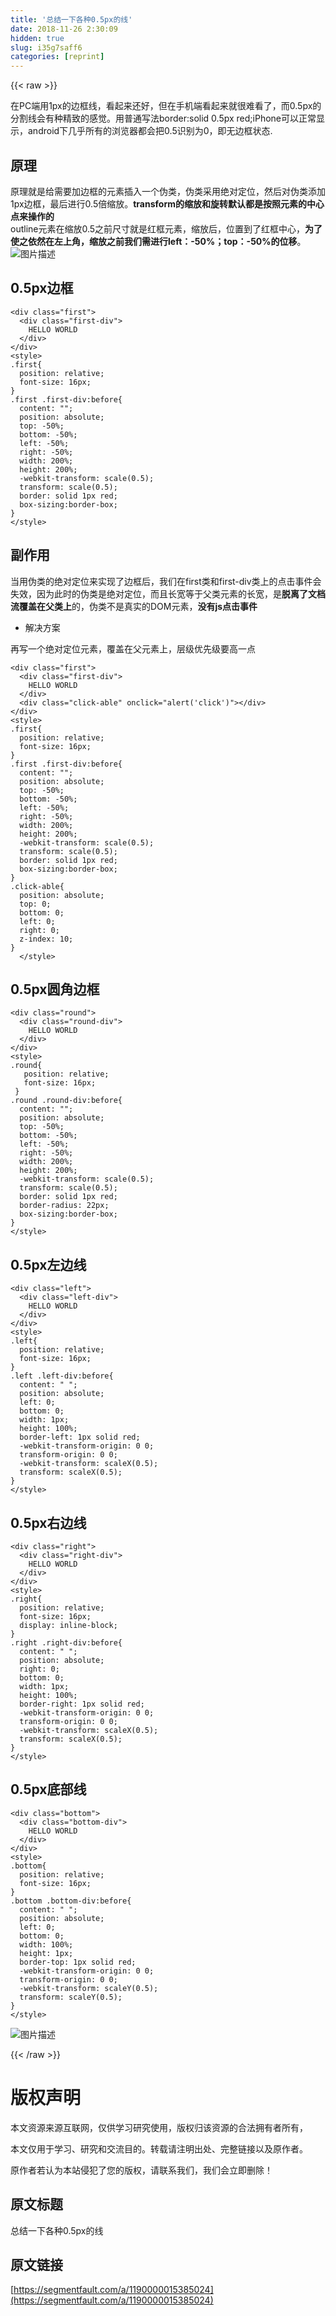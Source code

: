 ```yaml
---
title: '总结一下各种0.5px的线' 
date: 2018-11-26 2:30:09
hidden: true
slug: i35g7saff6
categories: [reprint]
---
```


{{< raw >}}
<p>&#x5728;PC&#x7AEF;&#x7528;1px&#x7684;&#x8FB9;&#x6846;&#x7EBF;&#xFF0C;&#x770B;&#x8D77;&#x6765;&#x8FD8;&#x597D;&#xFF0C;&#x4F46;&#x5728;&#x624B;&#x673A;&#x7AEF;&#x770B;&#x8D77;&#x6765;&#x5C31;&#x5F88;&#x96BE;&#x770B;&#x4E86;&#xFF0C;&#x800C;0.5px&#x7684;&#x5206;&#x5272;&#x7EBF;&#x4F1A;&#x6709;&#x79CD;&#x7CBE;&#x81F4;&#x7684;&#x611F;&#x89C9;&#x3002;&#x7528;&#x666E;&#x901A;&#x5199;&#x6CD5;border:solid 0.5px red;iPhone&#x53EF;&#x4EE5;&#x6B63;&#x5E38;&#x663E;&#x793A;&#xFF0C;android&#x4E0B;&#x51E0;&#x4E4E;&#x6240;&#x6709;&#x7684;&#x6D4F;&#x89C8;&#x5668;&#x90FD;&#x4F1A;&#x628A;0.5&#x8BC6;&#x522B;&#x4E3A;0&#xFF0C;&#x5373;&#x65E0;&#x8FB9;&#x6846;&#x72B6;&#x6001;.</p><h2 id="articleHeader0">&#x539F;&#x7406;</h2><p>&#x539F;&#x7406;&#x5C31;&#x662F;&#x7ED9;&#x9700;&#x8981;&#x52A0;&#x8FB9;&#x6846;&#x7684;&#x5143;&#x7D20;&#x63D2;&#x5165;&#x4E00;&#x4E2A;&#x4F2A;&#x7C7B;&#xFF0C;&#x4F2A;&#x7C7B;&#x91C7;&#x7528;&#x7EDD;&#x5BF9;&#x5B9A;&#x4F4D;&#xFF0C;&#x7136;&#x540E;&#x5BF9;&#x4F2A;&#x7C7B;&#x6DFB;&#x52A0;1px&#x8FB9;&#x6846;&#xFF0C;&#x6700;&#x540E;&#x8FDB;&#x884C;0.5&#x500D;&#x7F29;&#x653E;&#x3002;<strong>transform&#x7684;&#x7F29;&#x653E;&#x548C;&#x65CB;&#x8F6C;&#x9ED8;&#x8BA4;&#x90FD;&#x662F;&#x6309;&#x7167;&#x5143;&#x7D20;&#x7684;&#x4E2D;&#x5FC3;&#x70B9;&#x6765;&#x64CD;&#x4F5C;&#x7684;</strong><br>outline&#x5143;&#x7D20;&#x5728;&#x7F29;&#x653E;0.5&#x4E4B;&#x524D;&#x5C3A;&#x5BF8;&#x5C31;&#x662F;&#x7EA2;&#x6846;&#x5143;&#x7D20;&#xFF0C;&#x7F29;&#x653E;&#x540E;&#xFF0C;&#x4F4D;&#x7F6E;&#x5230;&#x4E86;&#x7EA2;&#x6846;&#x4E2D;&#x5FC3;&#xFF0C;<strong>&#x4E3A;&#x4E86;&#x4F7F;&#x4E4B;&#x4F9D;&#x7136;&#x5728;&#x5DE6;&#x4E0A;&#x89D2;&#xFF0C;&#x7F29;&#x653E;&#x4E4B;&#x524D;&#x6211;&#x4EEC;&#x9700;&#x8FDB;&#x884C;left&#xFF1A;-50%&#xFF1B;top&#xFF1A;-50%&#x7684;&#x4F4D;&#x79FB;</strong>&#x3002;<br><span class="img-wrap"><img data-src="/img/bVbcO1A?w=1966&amp;h=1054" src="https://static.alili.tech/img/bVbcO1A?w=1966&amp;h=1054" alt="&#x56FE;&#x7247;&#x63CF;&#x8FF0;" title="&#x56FE;&#x7247;&#x63CF;&#x8FF0;" style="cursor:pointer;display:inline"></span></p><h2 id="articleHeader1">0.5px&#x8FB9;&#x6846;</h2><div class="widget-codetool" style="display:none"><div class="widget-codetool--inner"><span class="selectCode code-tool" data-toggle="tooltip" data-placement="top" title="" data-original-title="&#x5168;&#x9009;"></span> <span type="button" class="copyCode code-tool" data-toggle="tooltip" data-placement="top" data-clipboard-text="&lt;div class=&quot;first&quot;&gt;
  &lt;div class=&quot;first-div&quot;&gt;
    HELLO WORLD
  &lt;/div&gt;
&lt;/div&gt;
&lt;style&gt;
.first{
  position: relative;
  font-size: 16px;
}
.first .first-div:before{
  content: &quot;&quot;;
  position: absolute;
  top: -50%;
  bottom: -50%;
  left: -50%;
  right: -50%;
  width: 200%;
  height: 200%;
  -webkit-transform: scale(0.5);
  transform: scale(0.5);
  border: solid 1px red;
  box-sizing:border-box;
}
&lt;/style&gt;" title="" data-original-title="&#x590D;&#x5236;"></span> <span type="button" class="saveToNote code-tool" data-toggle="tooltip" data-placement="top" title="" data-original-title="&#x653E;&#x8FDB;&#x7B14;&#x8BB0;"></span></div></div><pre class="hljs xml"><code><span class="hljs-tag">&lt;<span class="hljs-name">div</span> <span class="hljs-attr">class</span>=<span class="hljs-string">&quot;first&quot;</span>&gt;</span>
  <span class="hljs-tag">&lt;<span class="hljs-name">div</span> <span class="hljs-attr">class</span>=<span class="hljs-string">&quot;first-div&quot;</span>&gt;</span>
    HELLO WORLD
  <span class="hljs-tag">&lt;/<span class="hljs-name">div</span>&gt;</span>
<span class="hljs-tag">&lt;/<span class="hljs-name">div</span>&gt;</span>
<span class="hljs-tag">&lt;<span class="hljs-name">style</span>&gt;</span><span class="css">
<span class="hljs-selector-class">.first</span>{
  <span class="hljs-attribute">position</span>: relative;
  <span class="hljs-attribute">font-size</span>: <span class="hljs-number">16px</span>;
}
<span class="hljs-selector-class">.first</span> <span class="hljs-selector-class">.first-div</span><span class="hljs-selector-pseudo">:before</span>{
  <span class="hljs-attribute">content</span>: <span class="hljs-string">&quot;&quot;</span>;
  <span class="hljs-attribute">position</span>: absolute;
  <span class="hljs-attribute">top</span>: -<span class="hljs-number">50%</span>;
  <span class="hljs-attribute">bottom</span>: -<span class="hljs-number">50%</span>;
  <span class="hljs-attribute">left</span>: -<span class="hljs-number">50%</span>;
  <span class="hljs-attribute">right</span>: -<span class="hljs-number">50%</span>;
  <span class="hljs-attribute">width</span>: <span class="hljs-number">200%</span>;
  <span class="hljs-attribute">height</span>: <span class="hljs-number">200%</span>;
  <span class="hljs-attribute">-webkit-transform</span>: <span class="hljs-built_in">scale</span>(0.5);
  <span class="hljs-attribute">transform</span>: <span class="hljs-built_in">scale</span>(0.5);
  <span class="hljs-attribute">border</span>: solid <span class="hljs-number">1px</span> red;
  <span class="hljs-attribute">box-sizing</span>:border-box;
}
</span><span class="hljs-tag">&lt;/<span class="hljs-name">style</span>&gt;</span></code></pre><h2 id="articleHeader2">&#x526F;&#x4F5C;&#x7528;</h2><p>&#x5F53;&#x7528;&#x4F2A;&#x7C7B;&#x7684;&#x7EDD;&#x5BF9;&#x5B9A;&#x4F4D;&#x6765;&#x5B9E;&#x73B0;&#x4E86;&#x8FB9;&#x6846;&#x540E;&#xFF0C;&#x6211;&#x4EEC;&#x5728;first&#x7C7B;&#x548C;first-div&#x7C7B;&#x4E0A;&#x7684;&#x70B9;&#x51FB;&#x4E8B;&#x4EF6;&#x4F1A;&#x5931;&#x6548;&#xFF0C;&#x56E0;&#x4E3A;&#x6B64;&#x65F6;&#x7684;&#x4F2A;&#x7C7B;&#x662F;&#x7EDD;&#x5BF9;&#x5B9A;&#x4F4D;&#xFF0C;&#x800C;&#x4E14;&#x957F;&#x5BBD;&#x7B49;&#x4E8E;&#x7236;&#x7C7B;&#x5143;&#x7D20;&#x7684;&#x957F;&#x5BBD;&#xFF0C;&#x662F;<strong>&#x8131;&#x79BB;&#x4E86;&#x6587;&#x6863;&#x6D41;&#x8986;&#x76D6;&#x5728;&#x7236;&#x7C7B;&#x4E0A;</strong>&#x7684;&#xFF0C;&#x4F2A;&#x7C7B;&#x4E0D;&#x662F;&#x771F;&#x5B9E;&#x7684;DOM&#x5143;&#x7D20;&#xFF0C;<strong>&#x6CA1;&#x6709;js&#x70B9;&#x51FB;&#x4E8B;&#x4EF6;</strong></p><ul><li>&#x89E3;&#x51B3;&#x65B9;&#x6848;</li></ul><p>&#x518D;&#x5199;&#x4E00;&#x4E2A;&#x7EDD;&#x5BF9;&#x5B9A;&#x4F4D;&#x5143;&#x7D20;&#xFF0C;&#x8986;&#x76D6;&#x5728;&#x7236;&#x5143;&#x7D20;&#x4E0A;&#xFF0C;&#x5C42;&#x7EA7;&#x4F18;&#x5148;&#x7EA7;&#x8981;&#x9AD8;&#x4E00;&#x70B9;</p><div class="widget-codetool" style="display:none"><div class="widget-codetool--inner"><span class="selectCode code-tool" data-toggle="tooltip" data-placement="top" title="" data-original-title="&#x5168;&#x9009;"></span> <span type="button" class="copyCode code-tool" data-toggle="tooltip" data-placement="top" data-clipboard-text="&lt;div class=&quot;first&quot;&gt;
  &lt;div class=&quot;first-div&quot;&gt;
    HELLO WORLD
  &lt;/div&gt;
  &lt;div class=&quot;click-able&quot; onclick=&quot;alert(&apos;click&apos;)&quot;&gt;&lt;/div&gt;
&lt;/div&gt;
&lt;style&gt;
.first{
  position: relative;
  font-size: 16px;
}
.first .first-div:before{
  content: &quot;&quot;;
  position: absolute;
  top: -50%;
  bottom: -50%;
  left: -50%;
  right: -50%;
  width: 200%;
  height: 200%;
  -webkit-transform: scale(0.5);
  transform: scale(0.5);
  border: solid 1px red;
  box-sizing:border-box;
}
.click-able{
  position: absolute;
  top: 0;
  bottom: 0;
  left: 0;
  right: 0;
  z-index: 10;
}
  &lt;/style&gt;" title="" data-original-title="&#x590D;&#x5236;"></span> <span type="button" class="saveToNote code-tool" data-toggle="tooltip" data-placement="top" title="" data-original-title="&#x653E;&#x8FDB;&#x7B14;&#x8BB0;"></span></div></div><pre class="hljs xml"><code><span class="hljs-tag">&lt;<span class="hljs-name">div</span> <span class="hljs-attr">class</span>=<span class="hljs-string">&quot;first&quot;</span>&gt;</span>
  <span class="hljs-tag">&lt;<span class="hljs-name">div</span> <span class="hljs-attr">class</span>=<span class="hljs-string">&quot;first-div&quot;</span>&gt;</span>
    HELLO WORLD
  <span class="hljs-tag">&lt;/<span class="hljs-name">div</span>&gt;</span>
  <span class="hljs-tag">&lt;<span class="hljs-name">div</span> <span class="hljs-attr">class</span>=<span class="hljs-string">&quot;click-able&quot;</span> <span class="hljs-attr">onclick</span>=<span class="hljs-string">&quot;alert(&apos;click&apos;)&quot;</span>&gt;</span><span class="hljs-tag">&lt;/<span class="hljs-name">div</span>&gt;</span>
<span class="hljs-tag">&lt;/<span class="hljs-name">div</span>&gt;</span>
<span class="hljs-tag">&lt;<span class="hljs-name">style</span>&gt;</span><span class="css">
<span class="hljs-selector-class">.first</span>{
  <span class="hljs-attribute">position</span>: relative;
  <span class="hljs-attribute">font-size</span>: <span class="hljs-number">16px</span>;
}
<span class="hljs-selector-class">.first</span> <span class="hljs-selector-class">.first-div</span><span class="hljs-selector-pseudo">:before</span>{
  <span class="hljs-attribute">content</span>: <span class="hljs-string">&quot;&quot;</span>;
  <span class="hljs-attribute">position</span>: absolute;
  <span class="hljs-attribute">top</span>: -<span class="hljs-number">50%</span>;
  <span class="hljs-attribute">bottom</span>: -<span class="hljs-number">50%</span>;
  <span class="hljs-attribute">left</span>: -<span class="hljs-number">50%</span>;
  <span class="hljs-attribute">right</span>: -<span class="hljs-number">50%</span>;
  <span class="hljs-attribute">width</span>: <span class="hljs-number">200%</span>;
  <span class="hljs-attribute">height</span>: <span class="hljs-number">200%</span>;
  <span class="hljs-attribute">-webkit-transform</span>: <span class="hljs-built_in">scale</span>(0.5);
  <span class="hljs-attribute">transform</span>: <span class="hljs-built_in">scale</span>(0.5);
  <span class="hljs-attribute">border</span>: solid <span class="hljs-number">1px</span> red;
  <span class="hljs-attribute">box-sizing</span>:border-box;
}
<span class="hljs-selector-class">.click-able</span>{
  <span class="hljs-attribute">position</span>: absolute;
  <span class="hljs-attribute">top</span>: <span class="hljs-number">0</span>;
  <span class="hljs-attribute">bottom</span>: <span class="hljs-number">0</span>;
  <span class="hljs-attribute">left</span>: <span class="hljs-number">0</span>;
  <span class="hljs-attribute">right</span>: <span class="hljs-number">0</span>;
  <span class="hljs-attribute">z-index</span>: <span class="hljs-number">10</span>;
}
  </span><span class="hljs-tag">&lt;/<span class="hljs-name">style</span>&gt;</span></code></pre><h2 id="articleHeader3">0.5px&#x5706;&#x89D2;&#x8FB9;&#x6846;</h2><div class="widget-codetool" style="display:none"><div class="widget-codetool--inner"><span class="selectCode code-tool" data-toggle="tooltip" data-placement="top" title="" data-original-title="&#x5168;&#x9009;"></span> <span type="button" class="copyCode code-tool" data-toggle="tooltip" data-placement="top" data-clipboard-text="&lt;div class=&quot;round&quot;&gt;
  &lt;div class=&quot;round-div&quot;&gt;
    HELLO WORLD
  &lt;/div&gt;
&lt;/div&gt;
&lt;style&gt;
.round{
   position: relative;
   font-size: 16px;
 }
.round .round-div:before{
  content: &quot;&quot;;
  position: absolute;
  top: -50%;
  bottom: -50%;
  left: -50%;
  right: -50%;
  width: 200%;
  height: 200%;
  -webkit-transform: scale(0.5);
  transform: scale(0.5);
  border: solid 1px red;
  border-radius: 22px;
  box-sizing:border-box;
}
&lt;/style&gt;" title="" data-original-title="&#x590D;&#x5236;"></span> <span type="button" class="saveToNote code-tool" data-toggle="tooltip" data-placement="top" title="" data-original-title="&#x653E;&#x8FDB;&#x7B14;&#x8BB0;"></span></div></div><pre class="hljs xml"><code><span class="hljs-tag">&lt;<span class="hljs-name">div</span> <span class="hljs-attr">class</span>=<span class="hljs-string">&quot;round&quot;</span>&gt;</span>
  <span class="hljs-tag">&lt;<span class="hljs-name">div</span> <span class="hljs-attr">class</span>=<span class="hljs-string">&quot;round-div&quot;</span>&gt;</span>
    HELLO WORLD
  <span class="hljs-tag">&lt;/<span class="hljs-name">div</span>&gt;</span>
<span class="hljs-tag">&lt;/<span class="hljs-name">div</span>&gt;</span>
<span class="hljs-tag">&lt;<span class="hljs-name">style</span>&gt;</span><span class="css">
<span class="hljs-selector-class">.round</span>{
   <span class="hljs-attribute">position</span>: relative;
   <span class="hljs-attribute">font-size</span>: <span class="hljs-number">16px</span>;
 }
<span class="hljs-selector-class">.round</span> <span class="hljs-selector-class">.round-div</span><span class="hljs-selector-pseudo">:before</span>{
  <span class="hljs-attribute">content</span>: <span class="hljs-string">&quot;&quot;</span>;
  <span class="hljs-attribute">position</span>: absolute;
  <span class="hljs-attribute">top</span>: -<span class="hljs-number">50%</span>;
  <span class="hljs-attribute">bottom</span>: -<span class="hljs-number">50%</span>;
  <span class="hljs-attribute">left</span>: -<span class="hljs-number">50%</span>;
  <span class="hljs-attribute">right</span>: -<span class="hljs-number">50%</span>;
  <span class="hljs-attribute">width</span>: <span class="hljs-number">200%</span>;
  <span class="hljs-attribute">height</span>: <span class="hljs-number">200%</span>;
  <span class="hljs-attribute">-webkit-transform</span>: <span class="hljs-built_in">scale</span>(0.5);
  <span class="hljs-attribute">transform</span>: <span class="hljs-built_in">scale</span>(0.5);
  <span class="hljs-attribute">border</span>: solid <span class="hljs-number">1px</span> red;
  <span class="hljs-attribute">border-radius</span>: <span class="hljs-number">22px</span>;
  <span class="hljs-attribute">box-sizing</span>:border-box;
}
</span><span class="hljs-tag">&lt;/<span class="hljs-name">style</span>&gt;</span></code></pre><h2 id="articleHeader4">0.5px&#x5DE6;&#x8FB9;&#x7EBF;</h2><div class="widget-codetool" style="display:none"><div class="widget-codetool--inner"><span class="selectCode code-tool" data-toggle="tooltip" data-placement="top" title="" data-original-title="&#x5168;&#x9009;"></span> <span type="button" class="copyCode code-tool" data-toggle="tooltip" data-placement="top" data-clipboard-text="&lt;div class=&quot;left&quot;&gt;
  &lt;div class=&quot;left-div&quot;&gt;
    HELLO WORLD
  &lt;/div&gt;
&lt;/div&gt;
&lt;style&gt;
.left{
  position: relative;
  font-size: 16px;
}
.left .left-div:before{
  content: &quot; &quot;;
  position: absolute;
  left: 0;
  bottom: 0;
  width: 1px;
  height: 100%;
  border-left: 1px solid red;
  -webkit-transform-origin: 0 0;
  transform-origin: 0 0;
  -webkit-transform: scaleX(0.5);
  transform: scaleX(0.5);
}
&lt;/style&gt;" title="" data-original-title="&#x590D;&#x5236;"></span> <span type="button" class="saveToNote code-tool" data-toggle="tooltip" data-placement="top" title="" data-original-title="&#x653E;&#x8FDB;&#x7B14;&#x8BB0;"></span></div></div><pre class="hljs xml"><code><span class="hljs-tag">&lt;<span class="hljs-name">div</span> <span class="hljs-attr">class</span>=<span class="hljs-string">&quot;left&quot;</span>&gt;</span>
  <span class="hljs-tag">&lt;<span class="hljs-name">div</span> <span class="hljs-attr">class</span>=<span class="hljs-string">&quot;left-div&quot;</span>&gt;</span>
    HELLO WORLD
  <span class="hljs-tag">&lt;/<span class="hljs-name">div</span>&gt;</span>
<span class="hljs-tag">&lt;/<span class="hljs-name">div</span>&gt;</span>
<span class="hljs-tag">&lt;<span class="hljs-name">style</span>&gt;</span><span class="css">
<span class="hljs-selector-class">.left</span>{
  <span class="hljs-attribute">position</span>: relative;
  <span class="hljs-attribute">font-size</span>: <span class="hljs-number">16px</span>;
}
<span class="hljs-selector-class">.left</span> <span class="hljs-selector-class">.left-div</span><span class="hljs-selector-pseudo">:before</span>{
  <span class="hljs-attribute">content</span>: <span class="hljs-string">&quot; &quot;</span>;
  <span class="hljs-attribute">position</span>: absolute;
  <span class="hljs-attribute">left</span>: <span class="hljs-number">0</span>;
  <span class="hljs-attribute">bottom</span>: <span class="hljs-number">0</span>;
  <span class="hljs-attribute">width</span>: <span class="hljs-number">1px</span>;
  <span class="hljs-attribute">height</span>: <span class="hljs-number">100%</span>;
  <span class="hljs-attribute">border-left</span>: <span class="hljs-number">1px</span> solid red;
  <span class="hljs-attribute">-webkit-transform-origin</span>: <span class="hljs-number">0</span> <span class="hljs-number">0</span>;
  <span class="hljs-attribute">transform-origin</span>: <span class="hljs-number">0</span> <span class="hljs-number">0</span>;
  <span class="hljs-attribute">-webkit-transform</span>: <span class="hljs-built_in">scaleX</span>(0.5);
  <span class="hljs-attribute">transform</span>: <span class="hljs-built_in">scaleX</span>(0.5);
}
</span><span class="hljs-tag">&lt;/<span class="hljs-name">style</span>&gt;</span></code></pre><h2 id="articleHeader5">0.5px&#x53F3;&#x8FB9;&#x7EBF;</h2><div class="widget-codetool" style="display:none"><div class="widget-codetool--inner"><span class="selectCode code-tool" data-toggle="tooltip" data-placement="top" title="" data-original-title="&#x5168;&#x9009;"></span> <span type="button" class="copyCode code-tool" data-toggle="tooltip" data-placement="top" data-clipboard-text="&lt;div class=&quot;right&quot;&gt;
  &lt;div class=&quot;right-div&quot;&gt;
    HELLO WORLD
  &lt;/div&gt;
&lt;/div&gt;
&lt;style&gt;
.right{
  position: relative;
  font-size: 16px;
  display: inline-block;
}
.right .right-div:before{
  content: &quot; &quot;;
  position: absolute;
  right: 0;
  bottom: 0;
  width: 1px;
  height: 100%;
  border-right: 1px solid red;
  -webkit-transform-origin: 0 0;
  transform-origin: 0 0;
  -webkit-transform: scaleX(0.5);
  transform: scaleX(0.5);
}
&lt;/style&gt;" title="" data-original-title="&#x590D;&#x5236;"></span> <span type="button" class="saveToNote code-tool" data-toggle="tooltip" data-placement="top" title="" data-original-title="&#x653E;&#x8FDB;&#x7B14;&#x8BB0;"></span></div></div><pre class="hljs xml"><code><span class="hljs-tag">&lt;<span class="hljs-name">div</span> <span class="hljs-attr">class</span>=<span class="hljs-string">&quot;right&quot;</span>&gt;</span>
  <span class="hljs-tag">&lt;<span class="hljs-name">div</span> <span class="hljs-attr">class</span>=<span class="hljs-string">&quot;right-div&quot;</span>&gt;</span>
    HELLO WORLD
  <span class="hljs-tag">&lt;/<span class="hljs-name">div</span>&gt;</span>
<span class="hljs-tag">&lt;/<span class="hljs-name">div</span>&gt;</span>
<span class="hljs-tag">&lt;<span class="hljs-name">style</span>&gt;</span><span class="css">
<span class="hljs-selector-class">.right</span>{
  <span class="hljs-attribute">position</span>: relative;
  <span class="hljs-attribute">font-size</span>: <span class="hljs-number">16px</span>;
  <span class="hljs-attribute">display</span>: inline-block;
}
<span class="hljs-selector-class">.right</span> <span class="hljs-selector-class">.right-div</span><span class="hljs-selector-pseudo">:before</span>{
  <span class="hljs-attribute">content</span>: <span class="hljs-string">&quot; &quot;</span>;
  <span class="hljs-attribute">position</span>: absolute;
  <span class="hljs-attribute">right</span>: <span class="hljs-number">0</span>;
  <span class="hljs-attribute">bottom</span>: <span class="hljs-number">0</span>;
  <span class="hljs-attribute">width</span>: <span class="hljs-number">1px</span>;
  <span class="hljs-attribute">height</span>: <span class="hljs-number">100%</span>;
  <span class="hljs-attribute">border-right</span>: <span class="hljs-number">1px</span> solid red;
  <span class="hljs-attribute">-webkit-transform-origin</span>: <span class="hljs-number">0</span> <span class="hljs-number">0</span>;
  <span class="hljs-attribute">transform-origin</span>: <span class="hljs-number">0</span> <span class="hljs-number">0</span>;
  <span class="hljs-attribute">-webkit-transform</span>: <span class="hljs-built_in">scaleX</span>(0.5);
  <span class="hljs-attribute">transform</span>: <span class="hljs-built_in">scaleX</span>(0.5);
}
</span><span class="hljs-tag">&lt;/<span class="hljs-name">style</span>&gt;</span></code></pre><h2 id="articleHeader6">0.5px&#x5E95;&#x90E8;&#x7EBF;</h2><div class="widget-codetool" style="display:none"><div class="widget-codetool--inner"><span class="selectCode code-tool" data-toggle="tooltip" data-placement="top" title="" data-original-title="&#x5168;&#x9009;"></span> <span type="button" class="copyCode code-tool" data-toggle="tooltip" data-placement="top" data-clipboard-text="&lt;div class=&quot;bottom&quot;&gt;
  &lt;div class=&quot;bottom-div&quot;&gt;
    HELLO WORLD
  &lt;/div&gt;
&lt;/div&gt;
&lt;style&gt;
.bottom{
  position: relative;
  font-size: 16px;
}
.bottom .bottom-div:before{
  content: &quot; &quot;;
  position: absolute;
  left: 0;
  bottom: 0;
  width: 100%;
  height: 1px;
  border-top: 1px solid red;
  -webkit-transform-origin: 0 0;
  transform-origin: 0 0;
  -webkit-transform: scaleY(0.5);
  transform: scaleY(0.5);
}
&lt;/style&gt;" title="" data-original-title="&#x590D;&#x5236;"></span> <span type="button" class="saveToNote code-tool" data-toggle="tooltip" data-placement="top" title="" data-original-title="&#x653E;&#x8FDB;&#x7B14;&#x8BB0;"></span></div></div><pre class="hljs xml"><code><span class="hljs-tag">&lt;<span class="hljs-name">div</span> <span class="hljs-attr">class</span>=<span class="hljs-string">&quot;bottom&quot;</span>&gt;</span>
  <span class="hljs-tag">&lt;<span class="hljs-name">div</span> <span class="hljs-attr">class</span>=<span class="hljs-string">&quot;bottom-div&quot;</span>&gt;</span>
    HELLO WORLD
  <span class="hljs-tag">&lt;/<span class="hljs-name">div</span>&gt;</span>
<span class="hljs-tag">&lt;/<span class="hljs-name">div</span>&gt;</span>
<span class="hljs-tag">&lt;<span class="hljs-name">style</span>&gt;</span><span class="css">
<span class="hljs-selector-class">.bottom</span>{
  <span class="hljs-attribute">position</span>: relative;
  <span class="hljs-attribute">font-size</span>: <span class="hljs-number">16px</span>;
}
<span class="hljs-selector-class">.bottom</span> <span class="hljs-selector-class">.bottom-div</span><span class="hljs-selector-pseudo">:before</span>{
  <span class="hljs-attribute">content</span>: <span class="hljs-string">&quot; &quot;</span>;
  <span class="hljs-attribute">position</span>: absolute;
  <span class="hljs-attribute">left</span>: <span class="hljs-number">0</span>;
  <span class="hljs-attribute">bottom</span>: <span class="hljs-number">0</span>;
  <span class="hljs-attribute">width</span>: <span class="hljs-number">100%</span>;
  <span class="hljs-attribute">height</span>: <span class="hljs-number">1px</span>;
  <span class="hljs-attribute">border-top</span>: <span class="hljs-number">1px</span> solid red;
  <span class="hljs-attribute">-webkit-transform-origin</span>: <span class="hljs-number">0</span> <span class="hljs-number">0</span>;
  <span class="hljs-attribute">transform-origin</span>: <span class="hljs-number">0</span> <span class="hljs-number">0</span>;
  <span class="hljs-attribute">-webkit-transform</span>: <span class="hljs-built_in">scaleY</span>(0.5);
  <span class="hljs-attribute">transform</span>: <span class="hljs-built_in">scaleY</span>(0.5);
}
</span><span class="hljs-tag">&lt;/<span class="hljs-name">style</span>&gt;</span></code></pre><p><span class="img-wrap"><img data-src="/img/bVbcIvF?w=1136&amp;h=1016" src="https://static.alili.tech/img/bVbcIvF?w=1136&amp;h=1016" alt="&#x56FE;&#x7247;&#x63CF;&#x8FF0;" title="&#x56FE;&#x7247;&#x63CF;&#x8FF0;" style="cursor:pointer;display:inline"></span></p>
{{< /raw >}}

# 版权声明
本文资源来源互联网，仅供学习研究使用，版权归该资源的合法拥有者所有，

本文仅用于学习、研究和交流目的。转载请注明出处、完整链接以及原作者。

原作者若认为本站侵犯了您的版权，请联系我们，我们会立即删除！

## 原文标题
总结一下各种0.5px的线

## 原文链接
[https://segmentfault.com/a/1190000015385024](https://segmentfault.com/a/1190000015385024)

